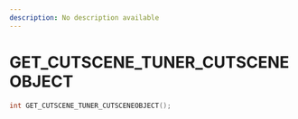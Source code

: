 ```yaml
---
description: No description available 
---
```


# GET_CUTSCENE_TUNER_CUTSCENEOBJECT

```cpp
int GET_CUTSCENE_TUNER_CUTSCENEOBJECT();
```